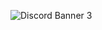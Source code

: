 <img src="https://discord.com/api/guilds/1017072819454083134/widget.json" alt="Discord Banner 3"/></p>
